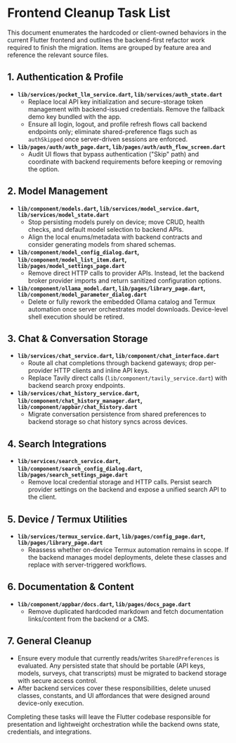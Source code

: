 # Frontend Cleanup Task List

This document enumerates the hardcoded or client-owned behaviors in the current Flutter
frontend and outlines the backend-first refactor work required to finish the migration.
Items are grouped by feature area and reference the relevant source files.

## 1. Authentication & Profile
- **`lib/services/pocket_llm_service.dart`, `lib/services/auth_state.dart`**
  - Replace local API key initialization and secure-storage token management with
    backend-issued credentials. Remove the fallback demo key bundled with the app.
  - Ensure all login, logout, and profile refresh flows call backend endpoints only;
    eliminate shared-preference flags such as `authSkipped` once server-driven sessions
    are enforced.
- **`lib/pages/auth/auth_page.dart`, `lib/pages/auth/auth_flow_screen.dart`**
  - Audit UI flows that bypass authentication ("Skip" path) and coordinate with backend
    requirements before keeping or removing the option.

## 2. Model Management
- **`lib/component/models.dart`, `lib/services/model_service.dart`, `lib/services/model_state.dart`**
  - Stop persisting models purely on device; move CRUD, health checks, and default model
    selection to backend APIs.
  - Align the local enums/metadata with backend contracts and consider generating models
    from shared schemas.
- **`lib/component/model_config_dialog.dart`, `lib/component/model_list_item.dart`, `lib/pages/model_settings_page.dart`**
  - Remove direct HTTP calls to provider APIs. Instead, let the backend broker provider
    imports and return sanitized configuration options.
- **`lib/component/ollama_model.dart`, `lib/pages/library_page.dart`, `lib/component/model_parameter_dialog.dart`**
  - Delete or fully rework the embedded Ollama catalog and Termux automation once server
    orchestrates model downloads. Device-level shell execution should be retired.

## 3. Chat & Conversation Storage
- **`lib/services/chat_service.dart`, `lib/component/chat_interface.dart`**
  - Route all chat completions through backend gateways; drop per-provider HTTP clients
    and inline API keys.
  - Replace Tavily direct calls (`lib/component/tavily_service.dart`) with backend search
    proxy endpoints.
- **`lib/services/chat_history_service.dart`, `lib/component/chat_history_manager.dart`, `lib/component/appbar/chat_history.dart`**
  - Migrate conversation persistence from shared preferences to backend storage so chat
    history syncs across devices.

## 4. Search Integrations
- **`lib/services/search_service.dart`, `lib/component/search_config_dialog.dart`,
  `lib/pages/search_settings_page.dart`**
  - Remove local credential storage and HTTP calls. Persist search provider settings on
    the backend and expose a unified search API to the client.

## 5. Device / Termux Utilities
- **`lib/services/termux_service.dart`, `lib/pages/config_page.dart`, `lib/pages/library_page.dart`**
  - Reassess whether on-device Termux automation remains in scope. If the backend manages
    model deployments, delete these classes and replace with server-triggered workflows.

## 6. Documentation & Content
- **`lib/component/appbar/docs.dart`, `lib/pages/docs_page.dart`**
  - Remove duplicated hardcoded markdown and fetch documentation links/content from the
    backend or a CMS.

## 7. General Cleanup
- Ensure every module that currently reads/writes `SharedPreferences` is evaluated. Any
  persisted state that should be portable (API keys, models, surveys, chat transcripts)
  must be migrated to backend storage with secure access control.
- After backend services cover these responsibilities, delete unused classes, constants,
  and UI affordances that were designed around device-only execution.

Completing these tasks will leave the Flutter codebase responsible for presentation and
lightweight orchestration while the backend owns state, credentials, and integrations.
